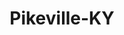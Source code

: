 ---
title: Pikeville-KY
slug: pikeville-ky
f_state:
- cms/state/kentucky.md
f_locations:
- cms/payday-loan/cash-express-7183.md
- cms/payday-loan/cash-in-hand-7667.md
- cms/payday-loan/cash-in-hand-7671.md
- cms/payday-loan/cash-master-7906.md
- cms/payday-loan/check-advance-10235.md
- cms/payday-loan/check-advance-10262.md
- cms/payday-loan/checks-4-cash-14719.md
- cms/payday-loan/convenient-cash-15373.md
- cms/payday-loan/hlt-check-exchange-19420.md
- cms/payday-loan/speedy-cash-26724.md
- cms/payday-loan/valued-services-llc-28503.md
updated-on: '2024-05-30T13:41:28.615Z'
created-on: '2024-05-30T13:41:28.615Z'
published-on: '2024-05-30T13:54:32.469Z'
f_city: Pikeville
layout: '[city].html'
tags: city
---